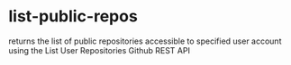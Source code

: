 # list-public-repos
returns the list of public repositories accessible to specified user account using the List User Repositories Github REST API
